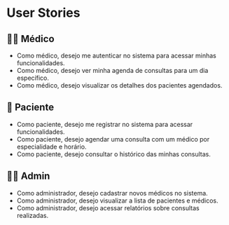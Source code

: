 # User Stories

## 👨‍⚕️ Médico
- Como médico, desejo me autenticar no sistema para acessar minhas funcionalidades.
- Como médico, desejo ver minha agenda de consultas para um dia específico.
- Como médico, desejo visualizar os detalhes dos pacientes agendados.

## 👩 Paciente
- Como paciente, desejo me registrar no sistema para acessar funcionalidades.
- Como paciente, desejo agendar uma consulta com um médico por especialidade e horário.
- Como paciente, desejo consultar o histórico das minhas consultas.

## 👨‍💼 Admin
- Como administrador, desejo cadastrar novos médicos no sistema.
- Como administrador, desejo visualizar a lista de pacientes e médicos.
- Como administrador, desejo acessar relatórios sobre consultas realizadas.
